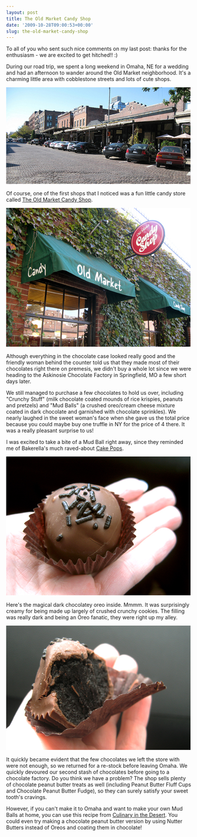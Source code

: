 ```yaml
---
layout: post
title: The Old Market Candy Shop
date: '2009-10-28T09:00:53+00:00'
slug: the-old-market-candy-shop
---
```

To all of you who sent such nice comments on my last post: thanks for the enthusiasm - we are excited to get hitched!! :)

During our road trip, we spent a long weekend in Omaha, NE for a wedding and had an afternoon to wander around the Old Market neighborhood. It's a charming little area with cobblestone streets and lots of cute shops. 

<a href="http://www.flickr.com/photos/kstar810/4024664890/in/set-72157622490775563/"><img src='/images/uploads/2009/10/omaha_old_market.jpg' alt='Omaha' /></a>

Of course, one of the first shops that I noticed was a fun little candy store called <a href="http://www.yelp.com/biz/old-market-candy-shop-omaha">The Old Market Candy Shop</a>.

<a href="http://www.yelp.com/biz/old-market-candy-shop-omaha"><img src='/images/uploads/2009/10/img_5339.jpg' alt='Old Market' /></a>

Although everything in the chocolate case looked really good and the friendly woman behind the counter told us that they made most of their chocolates right there on premesis, we didn't buy a whole lot since we were heading to the Askinosie Chocolate Factory in Springfield, MO a few short days later. 

We still managed to purchase a few chocolates to hold us over, including "Crunchy Stuff" (milk chocolate coated mounds of rice krispies, peanuts and pretzels) and "Mud Balls" (a crushed oreo/cream cheese mixture coated in dark chocolate and garnished with chocolate sprinkles). We nearly laughed in the sweet woman's face when she gave us the total price because you could maybe buy one truffle in NY for the price of 4 there. It was a really pleasant surprise to us!

I was excited to take a bite of a Mud Ball right away, since they reminded me of Bakerella's much raved-about <a href="http://www.bakerella.com/category/pops-bites/cake-pops/">Cake Pops</a>. 

<a href="http://www.yelp.com/biz/old-market-candy-shop-omaha"><img src='/images/uploads/2009/10/img_5351.jpg' alt='Mud Ball' /></a>

Here's the magical dark chocolatey oreo inside. Mmmm. It was surprisingly creamy for being made up largely of crushed crunchy cookies. The filling was really dark and being an Oreo fanatic, they were right up my alley.

<a href="http://www.yelp.com/biz/old-market-candy-shop-omaha"><img src='/images/uploads/2009/10/img_5356.jpg' alt='Mud Ball' /></a>

It quickly became evident that the few chocolates we left the store with were not enough, so we returned for a re-stock before leaving Omaha. We quickly devoured our second stash of chocolates before going to a chocolate factory. Do you think we have a problem? The shop sells plenty of chocolate peanut butter treats as well (including Peanut Butter Fluff Cups and Chocolate Peanut Butter Fudge), so they can surely satisfy your sweet tooth's cravings. 

However, if you can't make it to Omaha and want to make your own Mud Balls at home, you can use this recipe from <a href="http://desertculinary.blogspot.com/2005/07/oreo-truffle-balls.html">Culinary in the Desert</a>. You could even try making a chocolate peanut butter version by using Nutter Butters instead of Oreos and coating them in chocolate!
